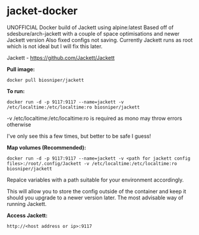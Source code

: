 # jacket-docker
UNOFFICIAL Docker build of Jackett using alpine:latest
Based off of sdesbure/arch-jackett with a couple of space optimisations and newer Jackett version
Also fixed configs not saving. Currently Jackett runs as root which is not ideal but I will fix this later.

Jackett - https://github.com/Jackett/Jackett

**Pull image:**
```
docker pull biosniper/jackett
```

**To run:**
```
docker run -d -p 9117:9117 --name=jackett -v /etc/localtime:/etc/localtime:ro biosniper/jackett
```
-v /etc/localtime:/etc/localtime:ro is required as mono may throw errors otherwise

I've only see this a few times, but better to be safe I guess!

**Map volumes (Recommended):**
```
docker run -d -p 9117:9117 --name=jackett -v <path for jackett config files>:/root/.config/Jackett -v /etc/localtime:/etc/localtime:ro biosniper/jackett
```
Repalce variables with a path suitable for your environment accordingly.

This will allow you to store the config outside of the container and keep it should you upgrade to a newer version later. The most advisable way of running Jackett.

**Access Jackett:**
```
http://<host address or ip>:9117
```

